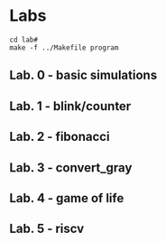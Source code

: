 # Labs 

```
cd lab#
make -f ../Makefile program
```

## Lab. 0 - basic simulations


## Lab. 1 - blink/counter


## Lab. 2 - fibonacci


## Lab. 3 - convert_gray


## Lab. 4 - game of life


## Lab. 5 - riscv

